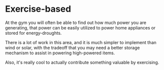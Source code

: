 Exercise-based
==============

At the gym you will often be able to find out how much power you are generating, that power can be easily utilized to power home appliances or stored for energy-droughts.

There is a lot of work in this area, and it is much simpler to implement than wind or solar, with the tradeoff that you may need a better storage mechanism to assist in powering
high-powered items.

Also, it's really cool to actually contribute something valuable by exercising.

